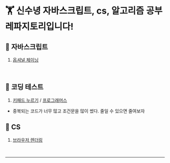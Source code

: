 # 🏋️ 신수녕 자바스크립트, cs, 알고리즘 공부 레파지토리입니다!

## 🚩 자바스크립트

1. [옵셔널 체이닝](javascript/20220328.md)

<br>

## 🍉 코딩 테스트

1. [키패드 누르기](algorithm/codingTest1.js) / [프로그래머스](https://programmers.co.kr/learn/courses/30/lessons/67256)

- 중복되는 코드가 너무 많고 조건문을 많이 썼다. 줄일 수 있으면 줄여보자

## 🚩 CS

1. [브라우저 렌더링](cs/20220330.md)

<br>

<hr>
